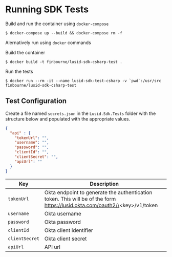 # Running SDK Tests

Build and run the container using `docker-compose`

```
$ docker-compose up --build && docker-compose rm -f
```

Alernatively run using `docker` commands

Build the container
```
$ docker build -t finbourne/lusid-sdk-csharp-test .
```

Run the tests
```
$ docker run --rm -it --name lusid-sdk-test-csharp -v `pwd`:/usr/src finbourne/lusid-sdk-csharp-test
```

## Test Configuration

Create a file named `secrets.json` in the `Lusid.Sdk.Tests` folder with the structure below and populated with the appropriate values.

``` json
{
  "api" : {
    "tokenUrl": "",
    "username": "",
    "password": "",
    "clientId": "",
    "clientSecret": "",
    "apiUrl": ""
  }
}
```

| Key | Description |
| --- | --- |
| `tokenUrl` | Okta endpoint to generate the authentication token.  This will be of the form https://lusid.okta.com/oauth2/\<key\>/v1/token |
| `username` | Okta username |
| `password` | Okta password |
| `clientId` | Okta client identifier |
| `clientSecret` | Okta client secret |
| `apiUrl` | API url |